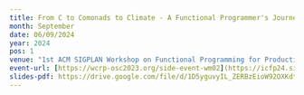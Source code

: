 ```yaml
---
title: From C to Comonads to Climate - A Functional Programmer's Journey in Array Programming
month: September
date: 06/09/2024
year: 2024
pos: 1
venue: "1st ACM SIGPLAN Workshop on Functional Programming for Productivity and Performance (FProPer’24), co-located with ICFP 2024"
event-url: [https://wcrp-osc2023.org/side-event-wm02](https://icfp24.sigplan.org/home/fproper-2024)
slides-pdf: https://drive.google.com/file/d/1D5yguvyIL_ZERBzEioW92OXKdttFuyWA/view?usp=sharing
---
```

